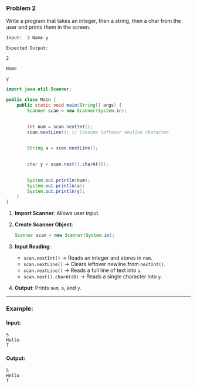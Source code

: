 
### Problem 2

Write a program that takes an integer, then a string, then a char from the user and prints them in the screen.

``` plaintext
Input:  2 Name y

Expected Output:

2

Name

y
```


``` java
import java.util.Scanner;

public class Main {
    public static void main(String[] args) {
        Scanner scan = new Scanner(System.in);

       
        int num = scan.nextInt();
        scan.nextLine(); // Consume leftover newline character

       
        String a = scan.nextLine();

       
        char y = scan.next().charAt(0);

        
        System.out.println(num);
        System.out.println(a);
        System.out.println(y);
    }
}

```

1. **Import Scanner**: Allows user input.

2. **Create Scanner Object**:
   ```java
   Scanner scan = new Scanner(System.in);
   ```

3. **Input Reading**:
   - `scan.nextInt()` → Reads an integer and stores in `num`.
   - `scan.nextLine()` → Clears leftover newline from `nextInt()`.
   - `scan.nextLine()` → Reads a full line of text into `a`.
   - `scan.next().charAt(0)` → Reads a single character into `y`.

4. **Output**:
   Prints `num`, `a`, and `y`.

---

### Example:

#### Input:
```
5
Hello
T
```

#### Output:
```
5
Hello
T
```
